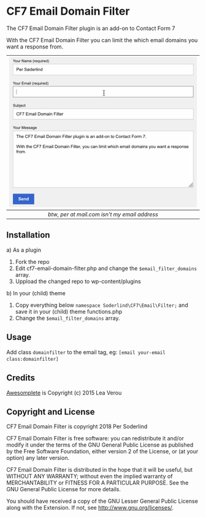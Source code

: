 # CF7 Email Domain Filter

The CF7 Email Domain Filter plugin is an add-on to Contact Form 7

With the CF7 Email Domain Filter you can limit the which email domains you want a response from.


| ![space-1.jpg](assets/cf7-email-domain-filter.gif) |
|:--:|
| *btw, per at mail.com isn't my email address* |



## Installation

a) As a plugin

1. Fork the repo
1. Edit cf7-email-domain-filter.php and change the `$email_filter_domains` array.
1. Uppload the changed repo to wp-content/plugins

b) In your (child) theme

1. Copy everything below `namespace Soderlind\CF7\Email\Filter;` and save it in your (child) theme functions.php
1. Change the `$email_filter_domains` array.

## Usage

Add class `domainfilter` to the email tag, eg: `[email your-email class:domainfilter]`

## Credits

[Awesomplete](https://leaverou.github.io/awesomplete/) is Copyright (c) 2015 Lea Verou


## Copyright and License

CF7 Email Domain Filter is copyright 2018 Per Soderlind

CF7 Email Domain Filter is free software: you can redistribute it and/or modify it under the terms of the GNU General Public License as published by the Free Software Foundation, either version 2 of the License, or (at your option) any later version.

CF7 Email Domain Filter is distributed in the hope that it will be useful, but WITHOUT ANY WARRANTY; without even the implied warranty of MERCHANTABILITY or FITNESS FOR A PARTICULAR PURPOSE. See the GNU General Public License for more details.

You should have received a copy of the GNU Lesser General Public License along with the Extension. If not, see http://www.gnu.org/licenses/.



